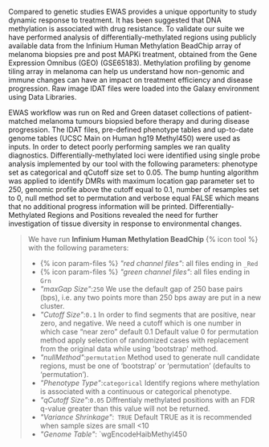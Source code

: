Compared to genetic studies EWAS provides a unique opportunity to study dynamic response to treatment. It has been suggested that DNA methylation is associated with drug resistance. To validate our suite we have performed analysis of differentially-methylated regions using publicly available data from the Infinium Human Methylation BeadChip array of melanoma biopsies pre and post MAPKi treatment, obtained from the Gene Expression Omnibus (GEO) (GSE65183). Methylation profiling by genome tiling array in melanoma can help us understand how non-genomic and immune changes can have an impact on treatment efficiency and disease progression. Raw image IDAT files were loaded into the Galaxy environment using Data Libraries. 

EWAS workflow was run on Red and Green dataset collections of patient-matched melanoma tumours biopsied before therapy and during disease progression. The IDAT files, pre-defined phenotype tables and up-to-date genome tables (UCSC Main on Human hg19 Methyl450) were used as inputs. In order to detect poorly performing samples we ran quality diagnostics. Differentially-methylated loci were identified using single probe analysis implemented by our tool with the following parameters: phenotype set as  categorical and qCutoff size set to 0.05. The bump hunting algorithm was applied to identify  DMRs with maximum location gap parameter set to 250, genomic profile above the cutoff equal to 0.1, number of resamples set to 0, null method set to permutation and verbose equal FALSE which means that no additional progress information will be printed. Differentially-Methylated Regions and Positions revealed the need for further investigation of tissue diversity in response to environmental changes.

> We have run **Infinium Human Methylation BeadChip** {% icon tool %} with the following parameters:
>    - {% icon param-files %} *"red channel files"*: all files ending in `_Red`
>    - {% icon param-files %} *"green channel files"*: all files ending in `Grn`
>    - *"maxGap Size"*:`250`
>    We use the default gap of 250 base pairs (bps), i.e. any two points more than 250 bps away are put in a new cluster.
>    - *"Cutoff Size"*:`0.1`
>    In order to find segments that are positive, near zero, and negative. We need a cutoff which is one number in which case “near zero” default 0.1
> Default value 0 for permutation method apply selection of randomized cases with replacement from the original data while using 'bootstrap' method.
>    - *"nullMethod"*:`permutation`
> Method used to generate null candidate regions, must be one of ‘bootstrap’ or
‘permutation’ (defaults to ‘permutation’).
>    - *"Phenotype Type"*:`categorical`
> Identify regions where methylation is associated with a continuous or categorical phenotype.
>    - *"qCutoff Size"*:`0.05` 
> Diffrentialy methylated positions with an FDR q-value greater than this value will not be returned.
>    - *"Variance Shrinkage"*:` TRUE` 
> Default TRUE as it is recommended when sample sizes are small <10
>    - *"Genome Table"*: `wgEncodeHaibMethyl450 
